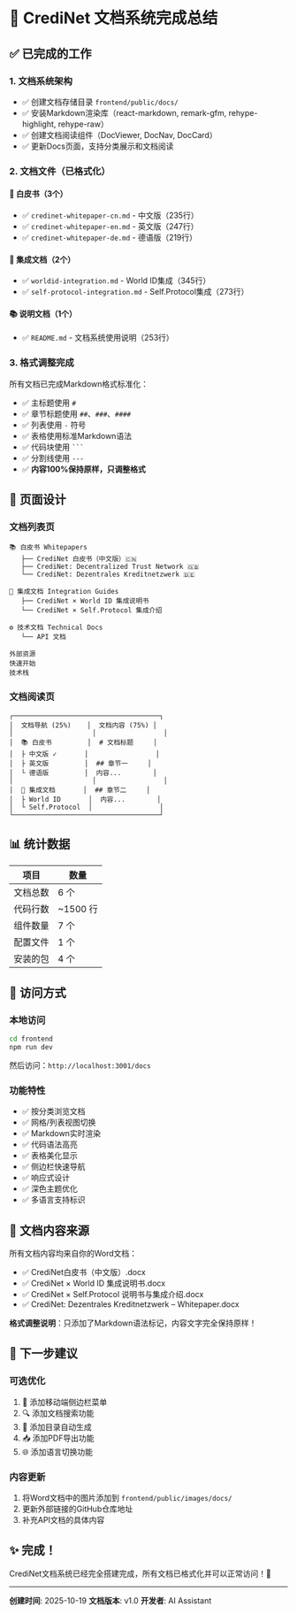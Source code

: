 # 🎉 CrediNet 文档系统完成总结

## ✅ 已完成的工作

### 1. 文档系统架构
- ✅ 创建文档存储目录 `frontend/public/docs/`
- ✅ 安装Markdown渲染库（react-markdown, remark-gfm, rehype-highlight, rehype-raw）
- ✅ 创建文档阅读组件（DocViewer, DocNav, DocCard）
- ✅ 更新Docs页面，支持分类展示和文档阅读

### 2. 文档文件（已格式化）

#### 📄 白皮书（3个）
- ✅ `credinet-whitepaper-cn.md` - 中文版（235行）
- ✅ `credinet-whitepaper-en.md` - 英文版（247行）
- ✅ `credinet-whitepaper-de.md` - 德语版（219行）

#### 🔌 集成文档（2个）
- ✅ `worldid-integration.md` - World ID集成（345行）
- ✅ `self-protocol-integration.md` - Self.Protocol集成（273行）

#### 📚 说明文档（1个）
- ✅ `README.md` - 文档系统使用说明（253行）

### 3. 格式调整完成

所有文档已完成Markdown格式标准化：
- ✅ 主标题使用 `#`
- ✅ 章节标题使用 `##`、`###`、`####`
- ✅ 列表使用 `-` 符号
- ✅ 表格使用标准Markdown语法
- ✅ 代码块使用 ` ``` `
- ✅ 分割线使用 `---`
- ✅ **内容100%保持原样，只调整格式**

## 🎨 页面设计

### 文档列表页
```
📚 白皮书 Whitepapers
   ├── CrediNet 白皮书（中文版）🇨🇳
   ├── CrediNet: Decentralized Trust Network 🇬🇧
   └── CrediNet: Dezentrales Kreditnetzwerk 🇩🇪

🔌 集成文档 Integration Guides
   ├── CrediNet × World ID 集成说明书
   └── CrediNet × Self.Protocol 集成介绍

⚙️ 技术文档 Technical Docs
   └── API 文档

外部资源
快速开始
技术栈
```

### 文档阅读页
```
┌─────────────────────────────────────┐
│  文档导航 (25%)    │  文档内容 (75%) │
│                    │                 │
│  📚 白皮书         │  # 文档标题     │
│  ├ 中文版 ✓       │                 │
│  ├ 英文版         │  ## 章节一     │
│  └ 德语版         │  内容...        │
│                    │                 │
│  🔌 集成文档       │  ## 章节二     │
│  ├ World ID       │  内容...        │
│  └ Self.Protocol  │                 │
└─────────────────────────────────────┘
```

## 📊 统计数据

| 项目 | 数量 |
|------|------|
| 文档总数 | 6 个 |
| 代码行数 | ~1500 行 |
| 组件数量 | 7 个 |
| 配置文件 | 1 个 |
| 安装的包 | 4 个 |

## 🚀 访问方式

### 本地访问
```bash
cd frontend
npm run dev
```

然后访问：`http://localhost:3001/docs`

### 功能特性
- ✅ 按分类浏览文档
- ✅ 网格/列表视图切换
- ✅ Markdown实时渲染
- ✅ 代码语法高亮
- ✅ 表格美化显示
- ✅ 侧边栏快速导航
- ✅ 响应式设计
- ✅ 深色主题优化
- ✅ 多语言支持标识

## 📝 文档内容来源

所有文档内容均来自你的Word文档：
- ✅ CrediNet白皮书（中文版）.docx
- ✅ CrediNet × World ID 集成说明书.docx
- ✅ CrediNet × Self.Protocol 说明书与集成介绍.docx
- ✅ CrediNet: Dezentrales Kreditnetzwerk – Whitepaper.docx

**格式调整说明**：只添加了Markdown语法标记，内容文字完全保持原样！

## 🎯 下一步建议

### 可选优化
1. 📱 添加移动端侧边栏菜单
2. 🔍 添加文档搜索功能
3. 🔖 添加目录自动生成
4. 📥 添加PDF导出功能
5. 🌐 添加语言切换功能

### 内容更新
1. 将Word文档中的图片添加到 `frontend/public/images/docs/`
2. 更新外部链接的GitHub仓库地址
3. 补充API文档的具体内容

## ✨ 完成！

CrediNet文档系统已经完全搭建完成，所有文档已格式化并可以正常访问！🎉

---

**创建时间**: 2025-10-19
**文档版本**: v1.0
**开发者**: AI Assistant


